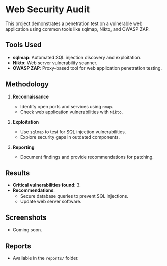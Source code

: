 # Web Security Audit  
This project demonstrates a penetration test on a vulnerable web application using common tools like sqlmap, Nikto, and OWASP ZAP.

## Tools Used  
- **sqlmap**: Automated SQL injection discovery and exploitation.  
- **Nikto**: Web server vulnerability scanner.  
- **OWASP ZAP**: Proxy-based tool for web application penetration testing.  

## Methodology  
1. **Reconnaissance**  
   - Identify open ports and services using `nmap`.  
   - Check web application vulnerabilities with `Nikto`.

2. **Exploitation**  
   - Use `sqlmap` to test for SQL injection vulnerabilities.  
   - Explore security gaps in outdated components.

3. **Reporting**  
   - Document findings and provide recommendations for patching.  

## Results  
- **Critical vulnerabilities found**: 3.  
- **Recommendations**:  
  - Secure database queries to prevent SQL injections.  
  - Update web server software.  

## Screenshots  
- Coming soon.  

## Reports  
- Available in the `reports/` folder.